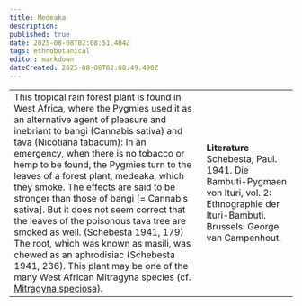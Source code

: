 ```yaml
---
title: Medeaka
description: 
published: true
date: 2025-08-08T02:08:51.404Z
tags: ethnobotanical
editor: markdown
dateCreated: 2025-08-08T02:08:49.490Z
---
```


| | |
|---|---|
| This tropical rain forest plant is found in West Africa, where the Pygmies used it as an alternative agent of pleasure and inebriant to bangi (Cannabis sativa) and tava (Nicotiana tabacum): In an emergency, when there is no tobacco or hemp to be found, the Pygmies turn to the leaves of a forest plant, medeaka, which they smoke. The effects are said to be stronger than those of bangi [= Cannabis sativa]. But it does not seem correct that the leaves of the poisonous tava tree are smoked as well. (Schebesta 1941, 179) The root, which was known as masili, was chewed as an aphrodisiac (Schebesta 1941, 236). This plant may be one of the many West African Mitragyna species (cf. [Mitragyna speciosa](/en/mitragyna-speciosa)). | **Literature** Schebesta, Paul. 1941. Die Bambuti-Pygmaen von Ituri, vol. 2: Ethnographie der Ituri-Bambuti. Brussels: George van Campenhout. |